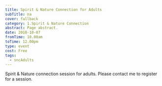 ```yaml
---
title: Spirit & Nature Connection for Adults
subTitle: na
cover: fallback
category: 1.Spirit & Nature Connection
abstract: Page abstract.
date: 2018-10-07
fromTime: 10.00am
toTime: 12.00pm
type: event
cost: Free
tags:
  - sncAdults
---
```


Spirit & Nature connection session for adults. Please contact me to register for a session.


